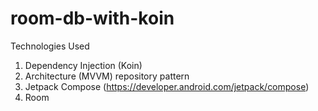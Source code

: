 # room-db-with-koin
Technologies Used
1. Dependency Injection (Koin)
2. Architecture (MVVM) repository pattern
3. Jetpack Compose (https://developer.android.com/jetpack/compose)
4. Room 

